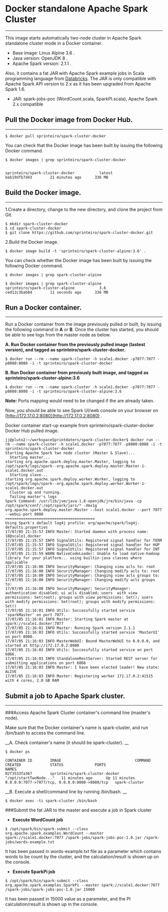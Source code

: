 # Docker standalone Apache Spark Cluster
---

This image starts automatically two-node cluster in Apache Spark standalone cluster mode in a Docker container.

* Base image: Linux Alpine 3.6 .
* Java version: OpenJDK 8 .
* Apache Spark version: 2.1.1 .

Also, it contains a fat JAR with Apache Spark example jobs in Scala programming language from [Databricks](https://github.com/databricks/learning-spark). The JAR is only compatible with Apache Spark API version to 2.x as it has been upgraded from Apache Spark 1.6.
* JAR: spark-jobs-poc (WordCount.scala, SparkPI.scala), Apache Spark 2.x compatible


## Pull the Docker image from Docker Hub.
---

```shell
$ docker pull sprinteiro/spark-cluster-docker
```

You can check that the Docker image has been built by issuing the following Docker command.

```shell
$ docker images | grep sprinteiro/spark-cluster-docker


sprinteiro/spark-cluster-docker           latest              beb19dfb7d43        21 minutes ago      336 MB

```


## Build the Docker image.
---

1.Create a directory, change to the new directory, and clone the project from Git.

```shell
$ mkdir spark-cluster-docker
$ cd spark-cluster-docker
$ git clone https://github.com/sprinteiro/spark-cluster-docker.git
```

2.Build the Docker image.

```
$ docker image build -t 'sprinteiro/spark-cluster-alpine:3.6' .
```
You can check whether the Docker image has been built by issuing the following Docker command.

```shell
$ docker images | grep spark-cluster-alpine

$ docker images | grep spark-cluster-alpine
sprinteiro/spark-cluster-alpine           3.6                 ced12c3bab84        11 seconds ago      336 MB

```


## Run a Docker container.
---
Run a Docker container from the image previously pulled or built, by issuing the following command in __A__ or __B__. Once the cluster has started, you should be able to see logs from the master node as below.

__A. Run Docker container from the previously pulled image (lastest version), and tagged as sprinteiro/spark-cluster-docker.__

```shell
$ docker run --rm --name spark-cluster -h scale1.docker -p7077:7077 -p8080:8080 -i -t sprinteiro/spark-cluster-docker

```

 __B. Run Docker container from previously built image, and tagged as sprinteiro/spark-cluster-alpine:3.6__

```
$ docker run --rm --name spark-cluster -h scale1.docker -p7077:7077 -p8080:8080 -i -t sprinteiro/spark-cluster-alpine:3.6
```
__Note:__ Ports mapping would need to be changed if the are already taken.

Now, you should be able to see Spark UI/web console on your browser on [http://172.17.0.2:8080](http://172.17.0.2:8080) .


Docker container start-up example from sprinteiro/spark-cluster-docker Docker Hub pulled image.

```shell
jj@pluto2:~/workspaceSprintdaters/spark-cluster-docker$ docker run --rm --name spark-cluster -h scale1.docker -p7077:7077 -p8080:8080 -i -t sprinteiro/spark-cluster-docker
Starting Apache Spark two node cluster (Master & Slave)...
  Starting master...
starting org.apache.spark.deploy.master.Master, logging to /opt/spark/logs/spark--org.apache.spark.deploy.master.Master-1-scale1.docker.out
  Starting slave...
starting org.apache.spark.deploy.worker.Worker, logging to /opt/spark/logs/spark--org.apache.spark.deploy.worker.Worker-1-scale1.docker.out
  Cluster up and running.
  Tailing master's logs
Spark Command: /usr/lib/jvm/java-1.8-openjdk/jre/bin/java -cp /opt/spark/conf/:/opt/spark/jars/* -Xmx1g org.apache.spark.deploy.master.Master --host scale1.docker --port 7077 --webui-port 8080
========================================
Using Spark's default log4j profile: org/apache/spark/log4j-defaults.properties
17/07/05 21:15:57 INFO Master: Started daemon with process name: 18@scale1.docker
17/07/05 21:15:57 INFO SignalUtils: Registered signal handler for TERM
17/07/05 21:15:57 INFO SignalUtils: Registered signal handler for HUP
17/07/05 21:15:57 INFO SignalUtils: Registered signal handler for INT
17/07/05 21:15:59 WARN NativeCodeLoader: Unable to load native-hadoop library for your platform... using builtin-java classes where applicable
17/07/05 21:16:00 INFO SecurityManager: Changing view acls to: root
17/07/05 21:16:00 INFO SecurityManager: Changing modify acls to: root
17/07/05 21:16:00 INFO SecurityManager: Changing view acls groups to: 
17/07/05 21:16:00 INFO SecurityManager: Changing modify acls groups to: 
17/07/05 21:16:00 INFO SecurityManager: SecurityManager: authentication disabled; ui acls disabled; users  with view permissions: Set(root); groups with view permissions: Set(); users  with modify permissions: Set(root); groups with modify permissions: Set()
17/07/05 21:16:01 INFO Utils: Successfully started service 'sparkMaster' on port 7077.
17/07/05 21:16:01 INFO Master: Starting Spark master at spark://scale1.docker:7077
17/07/05 21:16:01 INFO Master: Running Spark version 2.1.1
17/07/05 21:16:03 INFO Utils: Successfully started service 'MasterUI' on port 8080.
17/07/05 21:16:03 INFO MasterWebUI: Bound MasterWebUI to 0.0.0.0, and started at http://172.17.0.2:8080
17/07/05 21:16:03 INFO Utils: Successfully started service on port 6066.
17/07/05 21:16:03 INFO StandaloneRestServer: Started REST server for submitting applications on port 6066
17/07/05 21:16:03 INFO Master: I have been elected leader! New state: ALIVE
17/07/05 21:16:03 INFO Master: Registering worker 172.17.0.2:41515 with 4 cores, 2.0 GB RAM
```


## Submit a job to Apache Spark cluster.
---

###Access Apache Spark Cluster container's command line (master's node). 

Make sure that the Docker container's name is spark-cluster, and run /bin/bash to access the command line.

__A. Check container's name (it should be spark-cluster). __

```
$ docker ps

CONTAINER ID        IMAGE                                 COMMAND                  CREATED             STATUS              PORTS                                            NAMES
02f3533fa367        sprinteiro/spark-cluster-docker   "/opt/startTwoNode..."   11 minutes ago      Up 11 minutes       0.0.0.0:7077->7077/tcp, 0.0.0.0:8080->8080/tcp   spark-cluster
```


__B. Execute a shell/command line by running /bin/bash. __

```shell
$ docker exec -ti spark-cluster /bin/bash
```

###Submit the fat JAR to the master and execute a job in Spark cluster

   - __Execute WordCount job__
   
```shell
$ /opt/spark/bin/spark-submit --class org.apache.spark.examples.WordCount --master spark://scale1.docker:7077 /spark-jobs/spark-jobs-poc-1.0.jar /spark-jobs/words-example.txt
```
It has been passed in words-example.txt file as a parameter which contains words to be count by the cluster, and the calculation/result is shown up on the console.

   - __Execute SparkPi job__

```shell
$ /opt/spark/bin/spark-submit --class org.apache.spark.examples.SparkPi --master spark://scale1.docker:7077 /spark-jobs/spark-jobs-poc-1.0.jar 15000
```
It has been passed in 15000 value as a parameter, and the PI calculation/result is shown up in the console.
